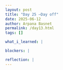 ```yaml
---
layout: post
title: "Day 25 –Day off"
date: 2025-06-12
author: Arpana Basnet
permalink: /day13.html
tags: []

what_i_learned: |

blockers: |

reflection: |
---
```


